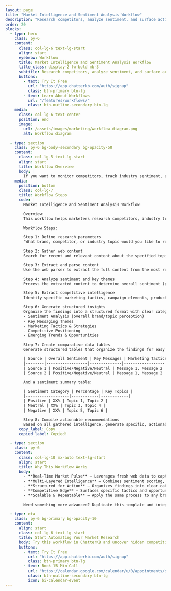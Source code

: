 ```yaml
---
layout: page
title: "Market Intelligence and Sentiment Analysis Workflow"
description: "Research competitors, analyze sentiment, and surface actionable insights using ChatterKB."
order: 20
blocks:
  - type: hero
    class: py-6
    content:
      class: col-lg-6 text-lg-start
      align: start
      eyebrow: Workflow
      title: Market Intelligence and Sentiment Analysis Workflow
      title_class: display-2 fw-bold mb-3
      subtitle: Research competitors, analyze sentiment, and surface actionable insights using ChatterKB.
      buttons:
        - text: Try It Free
          url: "https://app.chatterkb.com/auth/signup"
          class: btn-primary btn-lg
        - text: Learn About Workflows
          url: "/features/workflows/"
          class: btn-outline-secondary btn-lg
    media:
      class: col-lg-6 text-center
      position: end
      image:
        url: /assets/images/marketing/workflow-diagram.png
        alt: Workflow diagram

  - type: section
    class: py-6 bg-body-secondary bg-opacity-50
    content:
      class: col-lg-5 text-lg-start
      align: start
      title: Workflow Overview
      body: |
        If you want to monitor competitors, track industry sentiment, and turn raw web data into strategic advantage, here’s a step-by-step workflow you can run directly in ChatterKB.
    media:
      position: bottom
      class: col-lg-7
      title: Workflow Steps
      code: |
        Market Intelligence and Sentiment Analysis Workflow

        Overview:
        This workflow helps marketers research competitors, industry trends, and brand sentiment by analyzing web content and organizing insights into actionable intelligence. Follow each step **exactly** as described. Map Steps to the Step Numbers and Titles provided below.

        Workflow Steps:

        Step 1: Define research parameters
        "What brand, competitor, or industry topic would you like to research? Please also specify any particular aspects you're interested in (e.g., product launches, marketing campaigns, customer sentiment)."

        Step 2: Gather web content
        Search for recent and relevant content about the specified topic using the web search tool. Collect articles, press releases, and social media discussions from the past 30 days.

        Step 3: Extract and parse content
        Use the web parser to extract the full content from the most relevant sources identified in Step 2. Focus on extracting clean text without navigation elements or advertisements.

        Step 4: Analyze sentiment and key themes
        Process the extracted content to determine overall sentiment (positive, negative, neutral) and identify recurring themes, messaging strategies, and positioning statements.

        Step 5: Extract competitive intelligence
        Identify specific marketing tactics, campaign elements, product features, pricing strategies, and target audience information from the analyzed content.

        Step 6: Generate structured insights
        Organize the findings into a structured format with clear categories:
        - Sentiment Analysis (overall brand/topic perception)
        - Key Messaging Themes
        - Marketing Tactics & Strategies
        - Competitive Positioning
        - Emerging Trends & Opportunities

        Step 7: Create comparative data tables
        Generate structured tables that organize the findings for easy comparison and analysis:

        | Source | Overall Sentiment | Key Messages | Marketing Tactics | Target Audience |
        |--------|------------------|--------------|------------------|----------------|
        | Source 1 | Positive/Negative/Neutral | Message 1, Message 2 | Tactic 1, Tactic 2 | Audience description |
        | Source 2 | Positive/Negative/Neutral | Message 1, Message 2 | Tactic 1, Tactic 2 | Audience description |

        And a sentiment summary table:

        | Sentiment Category | Percentage | Key Topics |
        |-------------------|------------|------------|
        | Positive | XX% | Topic 1, Topic 2 |
        | Neutral | XX% | Topic 3, Topic 4 |
        | Negative | XX% | Topic 5, Topic 6 |

        Step 8: Compile actionable recommendations
        Based on all gathered intelligence, generate specific, actionable recommendations for marketing strategy adjustments, content opportunities, or competitive responses.
      copy_label: Copy
      copied_label: Copied!

  - type: section
    class: py-6
    content:
      class: col-lg-10 mx-auto text-lg-start
      align: start
      title: Why This Workflow Works
      body: |
        - **Real-Time Market Pulse** — Leverages fresh web data to capture emerging sentiment and competitive moves
        - **Multi-Layered Intelligence** — Combines sentiment scoring, theme detection, and competitive feature extraction for 360° insights
        - **Structured for Action** — Organizes findings into clear categories and comparative tables to accelerate decision-making
        - **Competitive Edge** — Surfaces specific tactics and opportunities you can exploit before rivals react
        - **Scalable & Repeatable** — Apply the same process to any brand, product line, or industry topic with minimal tweaks

        Need something more advanced? Duplicate this template and integrate additional data sources (social listening tools, financial filings, survey data, etc.) to deepen your analysis.

  - type: cta
    class: py-6 bg-primary bg-opacity-10
    content:
      align: start
      class: col-lg-6 text-lg-start
      title: Start Automating Your Market Research
      body: Try this workflow in ChatterKB and uncover hidden competitive insights.
      buttons:
        - text: Try It Free
          url: "https://app.chatterkb.com/auth/signup"
          class: btn-primary btn-lg
        - text: Book 15-Min Call
          url: "https://calendar.google.com/calendar/u/0/appointments/schedules/AcZssZ0oYQ10osj27ugUfwOrSoV893uJ-kWPhIKNBhII5bTlwc3j6HdkEunH29TciGeOttFjfxqEn92O"
          class: btn-outline-secondary btn-lg
          icon: bi-calendar-event
---
```


